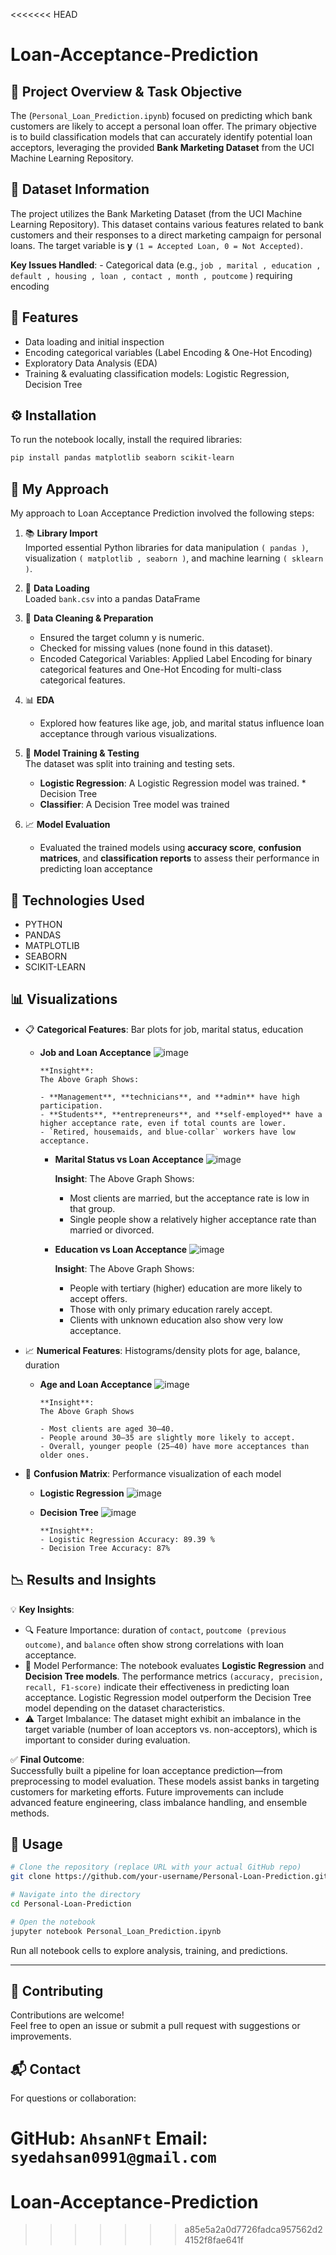 <<<<<<< HEAD
# Loan-Acceptance-Prediction

## 📌 Project Overview & Task Objective

The (`Personal_Loan_Prediction.ipynb`) focused on predicting which bank customers are likely to accept a personal loan offer.
The primary objective is to build classification models that can accurately identify
potential loan acceptors, leveraging the provided **Bank Marketing Dataset** from the UCI
Machine Learning Repository.

## 📂 Dataset Information
The project utilizes the Bank Marketing Dataset (from the UCI Machine Learning
Repository). This dataset contains various features related to bank customers and their
responses to a direct marketing campaign for personal loans. The target variable is **y**
`(1 = Accepted Loan, 0 = Not Accepted)`.

**Key Issues Handled**: - Categorical data (e.g., `job , marital , education , default ,
housing , loan , contact , month , poutcome` ) requiring encoding

## 🔧 Features

-  Data loading and initial inspection  
-  Encoding categorical variables (Label Encoding & One-Hot Encoding)  
-  Exploratory Data Analysis (EDA)  
-  Training & evaluating classification models: Logistic Regression, Decision Tree  

## ⚙️ Installation

To run the notebook locally, install the required libraries:

```bash
pip install pandas matplotlib seaborn scikit-learn
```

## 🚀 My Approach
My approach to Loan Acceptance Prediction involved the following steps:

1. 📚 **Library Import**  
   Imported essential Python libraries for data manipulation `( pandas )`,
   visualization `( matplotlib , seaborn )`, and machine learning `( sklearn )`.
   
3. 📄 **Data Loading**  
   Loaded `bank.csv` into a pandas DataFrame

4. 🧹 **Data Cleaning & Preparation**  
   - Ensured the target column y is numeric.
   - Checked for missing values (none found in this dataset).
   -  Encoded Categorical Variables: Applied Label Encoding for binary categorical features and One-Hot Encoding for multi-class
      categorical features.
    
6. 📊 **EDA**  
   - Explored how features like age, job, and marital status influence loan acceptance through various visualizations.
     
7. 🤖 **Model Training & Testing**  
   The dataset was split into training and testing sets.
   - **Logistic Regression**: A Logistic Regression model was trained. * Decision Tree
   - **Classifier**: A Decision Tree model was trained
     
8. 📈 **Model Evaluation**  
   - Evaluated the trained models using **accuracy score**, **confusion matrices**, and **classification reports** to
     assess their performance in predicting loan acceptance

## 🧰 Technologies Used

- PYTHON  
-  PANDAS  
-  MATPLOTLIB  
-  SEABORN  
-  SCIKIT-LEARN

## 📊 Visualizations

- 📋 **Categorical Features**: Bar plots for job, marital status, education
  - **Job and Loan Acceptance**
        ![image](https://github.com/user-attachments/assets/c17b68a2-5c36-451e-8049-bb21e90158c8)

        **Insight**:
        The Above Graph Shows:

        - **Management**, **technicians**, and **admin** have high participation.
        - **Students**, **entrepreneurs**, and **self-employed** have a higher acceptance rate, even if total counts are lower.
        - `Retired, housemaids, and blue-collar` workers have low acceptance.
    
    - **Marital Status vs Loan Acceptance**
        ![image](https://github.com/user-attachments/assets/57474a33-3ec9-4f11-b6b4-ae75d1bdb6a3)

        **Insight**:
        The Above Graph Shows:

        - Most clients are married, but the acceptance rate is low in that group.
        - Single people show a relatively higher acceptance rate than married or divorced.

    - **Education vs Loan Acceptance**
        ![image](https://github.com/user-attachments/assets/5fb949d8-c108-48ea-9a8b-2b8bcd5e809e)
      
        **Insight**:
        The Above Graph Shows:
        
        - People with tertiary (higher) education are more likely to accept offers.
        - Those with only primary education rarely accept.
        - Clients with unknown education also show very low acceptance.

  
- 📈 **Numerical Features**: Histograms/density plots for age, balance, duration
  - **Age and Loan Acceptance**
        ![image](https://github.com/user-attachments/assets/04bd1594-0b39-427b-a2a1-32d40cf5a2cf)

        **Insight**:
        The Above Graph Shows

        - Most clients are aged 30–40.
        - People around 30–35 are slightly more likely to accept.
        - Overall, younger people (25–40) have more acceptances than older ones.
  
- 🔁 **Confusion Matrix**: Performance visualization of each model
  - **Logistic Regression**
        ![image](https://github.com/user-attachments/assets/ec760434-35fd-4958-a291-aeb188a6213d)
    
  - **Decision Tree**
        ![image](https://github.com/user-attachments/assets/39512a2b-f9a0-4adb-af7e-de9adddcd86f)
    
        **Insight**:
        - Logistic Regression Accuracy: 89.39 %
        - Decision Tree Accuracy: 87%


## 📉 Results and Insights

💡 **Key Insights**:

- 🔍 Feature Importance:  duration of `contact`, `poutcome (previous outcome)`, and `balance` often show strong correlations with loan acceptance.  
- 🧠 Model Performance: The notebook evaluates **Logistic Regression** and **Decision Tree models**. The performance metrics `(accuracy, precision, recall, F1-score)`
     indicate their effectiveness in predicting loan acceptance. Logistic Regression model outperform the Decision Tree model depending on the dataset characteristics.  
- ⚠️ Target Imbalance: The dataset might exhibit an imbalance in the target variable (number of loan acceptors vs. non-acceptors), which is important to consider during evaluation.


✅ **Final Outcome**:  
Successfully built a pipeline for loan acceptance prediction—from preprocessing to model evaluation. These models assist banks in targeting customers for marketing efforts. Future improvements can include advanced feature engineering, class imbalance handling, and ensemble methods.


## 📎 Usage

```bash
# Clone the repository (replace URL with your actual GitHub repo)
git clone https://github.com/your-username/Personal-Loan-Prediction.git

# Navigate into the directory
cd Personal-Loan-Prediction

# Open the notebook
jupyter notebook Personal_Loan_Prediction.ipynb
```

Run all notebook cells to explore analysis, training, and predictions.

---


## 🤝 Contributing

Contributions are welcome!  
Feel free to open an issue or submit a pull request with suggestions or improvements.

## 📬 Contact
For questions or collaboration:

GitHub: `AhsanNFt`
Email: `syedahsan0991@gmail.com`
=======
# Loan-Acceptance-Prediction
>>>>>>> a85e5a2a0d7726fadca957562d24152f8fae641f
